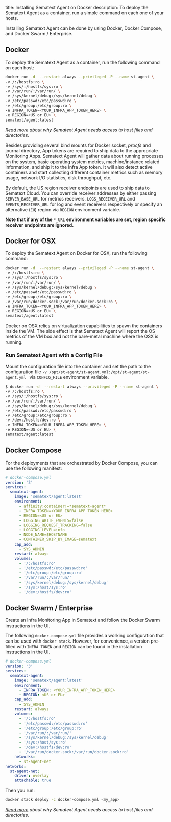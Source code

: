 title: Installing Sematext Agent on Docker
description: To deploy the Sematext Agent as a container, run a simple command on each one of your hosts.

Installing Sematext Agent can be done by using Docker, Docker Compose, and Docker Swarm / Enterprise.

## Docker
To deploy the Sematext Agent as a container, run the following command on each host:

```bash
docker run -d  --restart always --privileged -P --name st-agent \
-v /:/hostfs:ro \
-v /sys/:/hostfs/sys:ro \
-v /var/run/:/var/run/ \
-v /sys/kernel/debug:/sys/kernel/debug \
-v /etc/passwd:/etc/passwd:ro \
-v /etc/group:/etc/group:ro \
-e INFRA_TOKEN=<YOUR_INFRA_APP_TOKEN_HERE> \
-e REGION=<US or EU> \
sematext/agent:latest
```

_[Read more](../permission-requirements.md#bind-mounts) about why Sematext Agent needs access to host files and directories._

Besides providing several bind mounts for Docker socket, _procfs_ and journal directory, App tokens are required to ship data to the appropriate Monitoring Apps. Sematext Agent will gather data about running processes on the system, basic operating system metrics, machine/instance related information, and ship it to the Infra App token. It will also detect active containers and start collecting different container metrics such as memory usage, network I/O statistics, disk throughput, etc.

By default, the US region receiver endpoints are used to ship data to Sematext Cloud. You can override receiver addresses by either passing `SERVER_BASE_URL` for metrics receivers, `LOGS_RECEIVER_URL` and `EVENTS_RECEIVER_URL` for log and event receivers respectively or specify an alternative (`EU`) region via `REGION` environment variable.

**Note that if any of the** `*_URL` **environment variables are set, region specific receiver endpoints are ignored.**

## Docker for OSX
To deploy the Sematext Agent on Docker for OSX, run the following command:

```bash
docker run -d  --restart always --privileged -P --name st-agent \
-v /:/hostfs:ro \
-v /sys/:/hostfs/sys:ro \
-v /var/run/:/var/run/ \
-v /sys/kernel/debug:/sys/kernel/debug \
-v /etc/passwd:/etc/passwd:ro \
-v /etc/group:/etc/group:ro \
-v /var/run/docker.sock:/var/run/docker.sock:ro \
-e INFRA_TOKEN=<YOUR_INFRA_APP_TOKEN_HERE> \
-e REGION=<US or EU> \
sematext/agent:latest
```

Docker on OSX relies on virtualization capabilities to spawn the containers inside the VM. The side effect is that Sematext Agent will report the OS metrics of the VM box and not the bare-metal machine where the OSX is running.

### Run Sematext Agent with a Config File

Mount the configuration file into the container and set the path to the configuration file ```-v /opt/st-agent/st-agent.yml:/opt/st-agent/st-agent.yml ``` via `CONFIG_FILE` environment variable.

```bash
$ docker run -d  --restart always --privileged -P --name st-agent \
-v /:/hostfs:ro \
-v /sys/:/hostfs/sys:ro \
-v /var/run/:/var/run/ \
-v /sys/kernel/debug:/sys/kernel/debug \
-v /etc/passwd:/etc/passwd:ro \
-v /etc/group:/etc/group:ro \
-v /dev:/hostfs/dev:ro \
-e INFRA_TOKEN=<YOUR_INFRA_APP_TOKEN_HERE> \
-e REGION=<US or EU> \
sematext/agent:latest
```

## Docker Compose
For the deployments that are orchestrated by Docker Compose, you can use the following manifest:

```yaml
# docker-compose.yml
version: '3'
services:
  sematext-agent:
    image: 'sematext/agent:latest'
    environment:
      - affinity:container!=*sematext-agent*
      - INFRA_TOKEN=<YOUR_INFRA_APP_TOKEN_HERE>
      - REGION=<US or EU>
      - LOGGING_WRITE_EVENTS=false
      - LOGGING_REQUEST_TRACKING=false
      - LOGGING_LEVEL=info
      - NODE_NAME=$HOSTNAME
      - CONTAINER_SKIP_BY_IMAGE=sematext
    cap_add:
      - SYS_ADMIN
    restart: always
    volumes:
      - '/:/hostfs:ro'
      - '/etc/passwd:/etc/passwd:ro'
      - '/etc/group:/etc/group:ro'
      - '/var/run/:/var/run/'
      - '/sys/kernel/debug:/sys/kernel/debug'
      - '/sys:/host/sys:ro'
      - '/dev:/hostfs/dev:ro'
```

## Docker Swarm / Enterprise

Create an Infra Monitoring App in Sematext and follow the Docker Swarm instructions in the UI.

The following `docker-compose.yml` file provides a working configuration that can be used with `docker stack`. However, for convenience, a version pre-filled with `INFRA_TOKEN` and `REGION` can be found in the installation instructions in the UI.


```yaml
# docker-compose.yml
version: '3'
services:
  sematext-agent:
    image: 'sematext/agent:latest'
    environment:
      - INFRA_TOKEN: <YOUR_INFRA_APP_TOKEN_HERE>
      - REGION: <US or EU>
    cap_add:
      - SYS_ADMIN
    restart: always
    volumes:
      - '/:/hostfs:ro'
      - '/etc/passwd:/etc/passwd:ro'
      - '/etc/group:/etc/group:ro'
      - '/var/run/:/var/run/'
      - '/sys/kernel/debug:/sys/kernel/debug'
      - '/sys:/host/sys:ro'
      - '/dev:/hostfs/dev:ro'
      - '/var/run/docker.sock:/var/run/docker.sock:ro'
    networks:
      - st-agent-net
networks:
  st-agent-net:
    driver: overlay
    attachable: true
```

Then you run:

```bash
docker stack deploy -c docker-compose.yml <my_app>
```

_[Read more](../permission-requirements.md#bind-mounts) about why Sematext Agent needs access to host files and directories._
